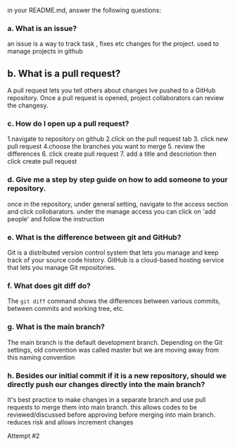 in your README.md, answer the following questions:

###    a. What is an issue?
an issue is a way to track task , fixes etc changes for the project. used to manage projects in github

##    b. What is a pull request?
A pull request lets you tell others about changes Ive pushed to a GitHub repository. Once a pull request is opened, project collaborators can review the changesy.

### c. How do I open up a pull request?
1.navigate to repository on github
2.click on the pull request tab
3. click new pull request
4.choose the branches you want to merge
5. review the differences
6. click create pull request
7. add a title and descriotion then click create pull request 

 ### d. Give me a step by step guide on how to add someone to your repository.
once in the repository, under general setting, navigate to the access section and click collobarators. under the manage access you can click on 'add people' and follow the instruction 

###    e. What is the difference between git and GitHub?
Git is a distributed version control system that lets you manage and keep track of your source code history. GitHub is a cloud-based hosting service that lets you manage Git repositories.

###    f. What does git diff do?
The `git diff` command shows the differences between various commits, between commits and working tree, etc.

###    g. What is the main branch?
The main branch is the default development branch. Depending on the Git settings, old convention was called master but we are moving away from this naming convention

###    h. Besides our initial commit if it is a new repository, should we directly push our changes directly into the main branch?
It's best practice to make changes in a separate branch and use pull requests to merge them into main branch. this allows codes to be reviewed/discussed before approving before merging into main branch. reduces risk and allows increment changes 

Attempt #2
